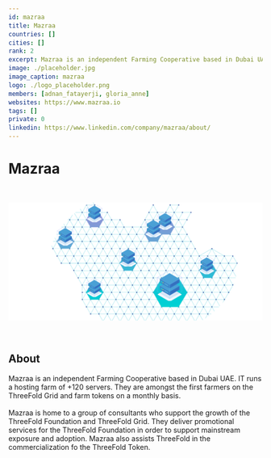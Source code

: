 ```yaml
---
id: mazraa
title: Mazraa
countries: []
cities: []
rank: 2
excerpt: Mazraa is an independent Farming Cooperative based in Dubai UAE.
image: ./placeholder.jpg
image_caption: mazraa
logo: ./logo_placeholder.png
members: [adnan_fatayerji, gloria_anne]
websites: https://www.mazraa.io
tags: []
private: 0
linkedin: https://www.linkedin.com/company/mazraa/about/
---
```


# Mazraa

<br/>

![mazraa](./mazraa2.png)

<br/>

## About

Mazraa is an independent Farming Cooperative based in Dubai UAE. IT runs a hosting farm of +120 servers. They are amongst the first farmers on the ThreeFold Grid and farm tokens on a monthly basis.
<br/>
<br/>
Mazraa is home to a group of consultants who support the growth of the ThreeFold Foundation and ThreeFold Grid. They deliver promotional services for the ThreeFold Foundation in order to support mainstream exposure and adoption. Mazraa also assists ThreeFold in the commercialization fo the ThreeFold Token.

<!-- ## Mission

## Impact

## Powered by ThreeFold

## Join saving our planet!

## Support this project

## TFGrid Solution

### Roadmap

TODO: Add People
 -->


